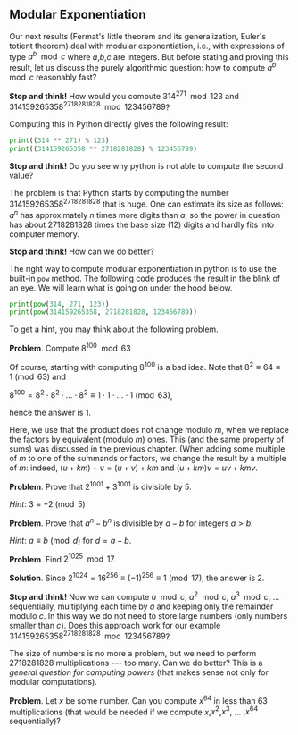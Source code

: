 ## Modular Exponentiation
Our next results (Fermat's little theorem and its generalization, Euler's totient theorem) deal with modular exponentiation, i.e., with expressions of type $a^b\mod{c}$ where $a$,$b$,$c$ are integers. But before stating and proving this result, let us discuss the purely algorithmic question: how to compute $a^b\mod{c}$ reasonably fast?

__Stop and think!__ How would you compute $314^{271}\mod{123}$ and $314159265358^{2718281828}\mod{123456789}$?

Computing this in Python directly gives the following result:
```python
print((314 ** 271) % 123)
print((314159265358 ** 2718281828) % 123456789)
```
__Stop and think!__ Do you see why python is not able to compute the second value?

The problem is that Python starts by computing the number $314159265358^{2718281828}$ that is huge. One can estimate its size as follows: $a^n$ has approximately $n$ times more digits than $a$, so the power in question has about $2718281828$ times the base size ($12$) digits and hardly fits into computer memory. 

__Stop and think!__ How can we do better?

The right way to compute modular exponentiation in python is to use the built-in `pow` method. The following code produces the result in the blink of an eye. We will learn what is going on under the hood below.

```python
print(pow(314, 271, 123))
print(pow(314159265358, 2718281828, 123456789))
```
To get a hint, you may think about the following problem.

__Problem__. Compute $8^{100}\mod{63}$

Of course, starting with computing $8^{100}$ is a bad idea. Note that $8^2 \equiv 64 \equiv 1\pmod{63}$ and

$8^{100} = 8^2 \cdot 8^2 \cdot ... \cdot 8^2 \equiv 1 \cdot 1 \cdot ... \cdot 1 \pmod{63}$,

hence the answer is $1$. 

Here, we use that the product does not change modulo $m$, when we replace the factors by equivalent (modulo $m$) ones. This (and the same property of sums) was discussed in the previous chapter. (When adding some multiple of $m$ to one of the summands or factors, we change the result by a multiple of $m$: indeed, $(u + km) + v = (u + v) + km$ and $(u + km)v = uv + kmv$.

__Problem__. Prove that $2^{1001} + 3^{1001}$ is divisible by $5$.

_Hint_: $3 \equiv -2\pmod{5}$

__Problem__. Prove that $a^n - b^n$ is divisible by $a - b$ for integers $a > b$.

_Hint_: $a \equiv b\pmod{d}$ for $d = a - b$.

__Problem__. Find $2^{1025}\mod{17}$.

__Solution__. Since $2^{1024} = 16^{256} \equiv (-1)^{256} \equiv 1 \pmod{17}$, the answer is $2$.

__Stop and think!__ Now we can compute $a\mod{c}$, $a^2\mod{c}$, $a^3\mod{c}$, ... sequentially, multiplying each time by $a$ and keeping only the remainder modulo $c$. In this way we do not need to store large numbers (only numbers smaller than $c$). Does this approach work for our example $314159265358^{2718281828}\mod{123456789}$?

The size of numbers is no more a problem, but we need to perform $2718281828$ multiplications --- too many. Can we do better? This is a _general question for computing powers_ (that makes sense not only for modular computations).

__Problem__. 
Let $x$ be some number. Can you compute $x^{64}$ in less than $63$ multiplications (that would be needed if we compute $x$,$x^2$,$x^3$, ... ,$x^{64}$ sequentially)?
